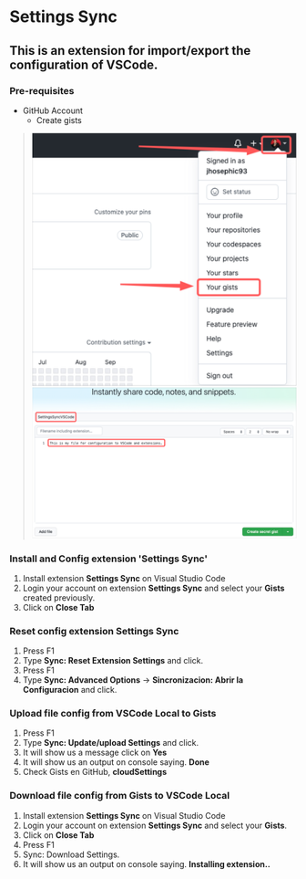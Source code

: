 # Settings Sync
## This is an extension for import/export the configuration of VSCode.
### Pre-requisites
- GitHub Account
    - Create gists

> ![](img/gists1.jpg)
> ![](img/gists2.jpg)


### Install and Config extension 'Settings Sync'
1. Install extension **Settings Sync** on Visual Studio Code
2. Login your account on extension **Settings Sync** and select your **Gists** created previously.
3. Click on **Close Tab**

### Reset config extension Settings Sync
1. Press F1
2. Type **Sync: Reset Extension Settings** and click.
3. Press F1
4. Type **Sync: Advanced Options** -> **Sincronizacion: Abrir la Configuracion** and click.


### Upload file config from VSCode Local to Gists
1. Press F1
2. Type **Sync: Update/upload Settings** and click.
3. It will show us a message click on **Yes**
4. It will show us an output on console saying. **Done**
5. Check Gists en GitHub, **cloudSettings**

### Download file config from Gists to VSCode Local
1. Install extension **Settings Sync** on Visual Studio Code
2. Login your account on extension **Settings Sync** and select your **Gists**.
3. Click on **Close Tab**
4. Press F1
5. Sync: Download Settings.
6. It will show us an output on console saying. **Installing extension..**